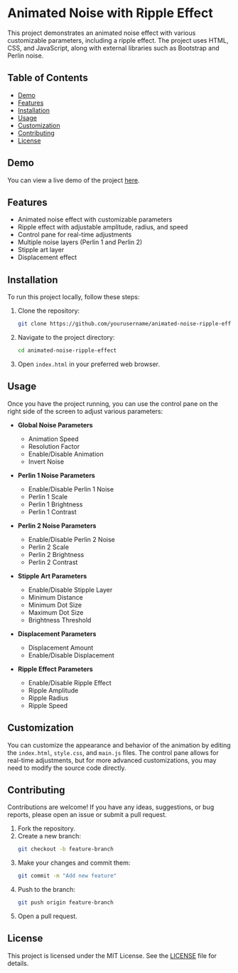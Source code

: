 # Animated Noise with Ripple Effect

This project demonstrates an animated noise effect with various customizable parameters, including a ripple effect. The project uses HTML, CSS, and JavaScript, along with external libraries such as Bootstrap and Perlin noise.

## Table of Contents

- [Demo](#demo)
- [Features](#features)
- [Installation](#installation)
- [Usage](#usage)
- [Customization](#customization)
- [Contributing](#contributing)
- [License](#license)

## Demo

You can view a live demo of the project [here](#).

## Features

- Animated noise effect with customizable parameters
- Ripple effect with adjustable amplitude, radius, and speed
- Control pane for real-time adjustments
- Multiple noise layers (Perlin 1 and Perlin 2)
- Stipple art layer
- Displacement effect

## Installation

To run this project locally, follow these steps:

1. Clone the repository:
    ```bash
    git clone https://github.com/yourusername/animated-noise-ripple-effect.git
    ```
2. Navigate to the project directory:
    ```bash
    cd animated-noise-ripple-effect
    ```
3. Open `index.html` in your preferred web browser.

## Usage

Once you have the project running, you can use the control pane on the right side of the screen to adjust various parameters:

- **Global Noise Parameters**
  - Animation Speed
  - Resolution Factor
  - Enable/Disable Animation
  - Invert Noise

- **Perlin 1 Noise Parameters**
  - Enable/Disable Perlin 1 Noise
  - Perlin 1 Scale
  - Perlin 1 Brightness
  - Perlin 1 Contrast

- **Perlin 2 Noise Parameters**
  - Enable/Disable Perlin 2 Noise
  - Perlin 2 Scale
  - Perlin 2 Brightness
  - Perlin 2 Contrast

- **Stipple Art Parameters**
  - Enable/Disable Stipple Layer
  - Minimum Distance
  - Minimum Dot Size
  - Maximum Dot Size
  - Brightness Threshold

- **Displacement Parameters**
  - Displacement Amount
  - Enable/Disable Displacement

- **Ripple Effect Parameters**
  - Enable/Disable Ripple Effect
  - Ripple Amplitude
  - Ripple Radius
  - Ripple Speed

## Customization

You can customize the appearance and behavior of the animation by editing the `index.html`, `style.css`, and `main.js` files. The control pane allows for real-time adjustments, but for more advanced customizations, you may need to modify the source code directly.

## Contributing

Contributions are welcome! If you have any ideas, suggestions, or bug reports, please open an issue or submit a pull request.

1. Fork the repository.
2. Create a new branch:
    ```bash
    git checkout -b feature-branch
    ```
3. Make your changes and commit them:
    ```bash
    git commit -m "Add new feature"
    ```
4. Push to the branch:
    ```bash
    git push origin feature-branch
    ```
5. Open a pull request.

## License

This project is licensed under the MIT License. See the [LICENSE](LICENSE) file for details.
